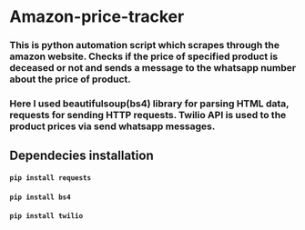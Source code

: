 # Amazon-price-tracker

###  This is python automation script which scrapes through the amazon website. Checks if the price of specified product is deceased or not and sends a message to the whatsapp number about the price of product. 
### Here I used beautifulsoup(bs4) library for parsing HTML data, requests for sending HTTP requests. Twilio API is used to the product prices via send whatsapp messages.

## Dependecies installation
#### `pip install requests`
#### `pip install bs4`
#### `pip install twilio`


